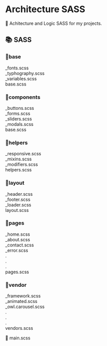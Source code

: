 # Architecture SASS
📐 Achitecture and Logic SASS for my projects.

## 📚 SASS

### 📁base
_fonts.scss <br/>
_typhography.scss <br/>
_variables.scss <br/>
base.scss

### 📁components
_buttons.scss <br/>
_forms.scss <br/>
_sliders.scss <br/>
_modals.scss <br/>
base.scss

### 📁helpers
_responsive.scss <br/>
_mixins.scss <br/>
_modifiers.scss <br/>
helpers.scss

### 📁layout
_header.scss <br/>
_footer.scss <br/>
_loader.scss <br/>
layout.scss

### 📁pages
_home.scss <br/>
_about.scss <br/>
_contact.scss <br/>
_error.scss <br/>
. <br/>
. <br/>
. <br/>
pages.scss

### 📁vendor
_framework.scss <br/>
_animated.scss <br/>
_owl.carousel.scss <br/>
. <br/>
. <br/>
. <br/>
vendors.scss

🔵 main.scss

